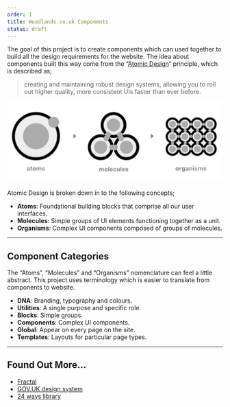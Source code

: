 ```yaml
---
order: 1
title: Woodlands.co.uk Components
status: draft
---
```

The goal of this project is to create components which can used together
to build all the design requirements for the website. The idea about components
built this way come from the “[Atomic Design](https://atomicdesign.bradfrost.com)“
principle, which is described as;

> creating and maintaining robust design systems, allowing you to roll out higher quality,
more consistent UIs faster than ever before.

![Atoms, Molecules, Organisms](/atomic.png)

Atomic Design is broken down in to the following concepts;

* **Atoms**: Foundational building blocks that comprise all our user interfaces.
* **Molecules**: Simple groups of UI elements functioning together as a unit.
* **Organisms**: Complex UI components composed of groups of molecules.

---

## Component Categories

The “Atoms”, “Molecules” and “Organisms” nomenclature can feel a little abstract.
This project uses terminology which is easier to translate from components to website.

* **DNA**: Branding, typography and colours.
* **Utilities**: A single purpose and specific role.
* **Blocks**: Simple groups.
* **Components**: Complex UI components.
* **Global**: Appear on every page on the site.
* **Templates**: Layouts for particular page types.

---

## Found Out More…

* [Fractal](https://fractal.build)
* [GOV.UK design system](https://design-system.service.gov.uk)
* [24 ways library](http://bits.24ways.org)

